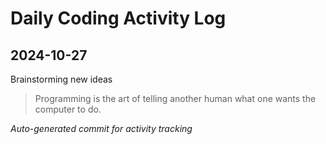 # Daily Coding Activity Log

## 2024-10-27

Brainstorming new ideas

> Programming is the art of telling another human what one wants the computer to do.

*Auto-generated commit for activity tracking*

